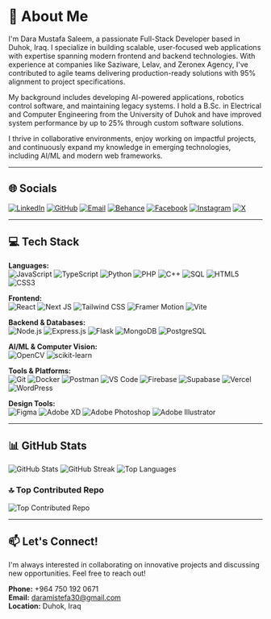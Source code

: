 # 💫 About Me
I'm Dara Mustafa Saleem, a passionate Full-Stack Developer based in Duhok, Iraq. I specialize in building scalable, user-focused web applications with expertise spanning modern frontend and backend technologies. With experience at companies like Saziware, Lelav, and Zeronex Agency, I've contributed to agile teams delivering production-ready solutions with 95% alignment to project specifications.

My background includes developing AI-powered applications, robotics control software, and maintaining legacy systems. I hold a B.Sc. in Electrical and Computer Engineering from the University of Duhok and have improved system performance by up to 25% through custom software solutions.

I thrive in collaborative environments, enjoy working on impactful projects, and continuously expand my knowledge in emerging technologies, including AI/ML and modern web frameworks.

---

## 🌐 Socials
[![LinkedIn]([https://img.shields.io/badge/LinkedIn-%230077B5.svg?logo=linkedin&logoColor=white)](https://www.linkedin.com/in/dara01/)
[![GitHub](https://img.shields.io/badge/GitHub-%23121011.svg?logo=github&logoColor=white)](https://github.com/dara01x)
[![Email](https://img.shields.io/badge/Email-D14836?logo=gmail&logoColor=white)](mailto:daramistefa30@gmail.com)
[![Behance](https://img.shields.io/badge/Behance-1769ff?logo=behance&logoColor=white)](https://behance.net/dara01)
[![Facebook](https://img.shields.io/badge/Facebook-%231877F2.svg?logo=Facebook&logoColor=white)](https://facebook.com/DaraMistefa)
[![Instagram](https://img.shields.io/badge/Instagram-%23E4405F.svg?logo=Instagram&logoColor=white)](https://instagram.com/dara01)
[![X](https://img.shields.io/badge/X-black.svg?logo=X&logoColor=white)](https://x.com/dara01x)

---

## 💻 Tech Stack

**Languages:**  
![JavaScript](https://img.shields.io/badge/javascript-%23323330.svg?style=flat&logo=javascript&logoColor=%23F7DF1E)
![TypeScript](https://img.shields.io/badge/typescript-%23007ACC.svg?style=flat&logo=typescript&logoColor=white)
![Python](https://img.shields.io/badge/python-3670A0?style=flat&logo=python&logoColor=ffdd54)
![PHP](https://img.shields.io/badge/php-%23777BB4.svg?style=flat&logo=php&logoColor=white)
![C++](https://img.shields.io/badge/c++-%2300599C.svg?style=flat&logo=c%2B%2B&logoColor=white)
![SQL](https://img.shields.io/badge/sql-%2307405e.svg?style=flat&logo=sqlite&logoColor=white)
![HTML5](https://img.shields.io/badge/html5-%23E34F26.svg?style=flat&logo=html5&logoColor=white)
![CSS3](https://img.shields.io/badge/css3-%231572B6.svg?style=flat&logo=css3&logoColor=white)

**Frontend:**  
![React](https://img.shields.io/badge/react-%2320232a.svg?style=flat&logo=react&logoColor=%2361DAFB)
![Next JS](https://img.shields.io/badge/Next-black?style=flat&logo=next.js&logoColor=white)
![Tailwind CSS](https://img.shields.io/badge/tailwindcss-%2338B2AC.svg?style=flat&logo=tailwind-css&logoColor=white)
![Framer Motion](https://img.shields.io/badge/Framer%20Motion-black?style=flat&logo=framer&logoColor=blue)
![Vite](https://img.shields.io/badge/vite-%23646CFF.svg?style=flat&logo=vite&logoColor=white)

**Backend & Databases:**  
![Node.js](https://img.shields.io/badge/node.js-6DA55F?style=flat&logo=node.js&logoColor=white)
![Express.js](https://img.shields.io/badge/express.js-%23404d59.svg?style=flat&logo=express&logoColor=%2361DAFB)
![Flask](https://img.shields.io/badge/flask-%23000.svg?style=flat&logo=flask&logoColor=white)
![MongoDB](https://img.shields.io/badge/MongoDB-%234ea94b.svg?style=flat&logo=mongodb&logoColor=white)
![PostgreSQL](https://img.shields.io/badge/postgresql-%23316192.svg?style=flat&logo=postgresql&logoColor=white)

**AI/ML & Computer Vision:**  
![OpenCV](https://img.shields.io/badge/opencv-%23white.svg?style=flat&logo=opencv&logoColor=white)
![scikit-learn](https://img.shields.io/badge/scikit--learn-%23F7931E.svg?style=flat&logo=scikit-learn&logoColor=white)

**Tools & Platforms:**  
![Git](https://img.shields.io/badge/git-%23F05033.svg?style=flat&logo=git&logoColor=white)
![Docker](https://img.shields.io/badge/docker-%230db7ed.svg?style=flat&logo=docker&logoColor=white)
![Postman](https://img.shields.io/badge/Postman-FF6C37?style=flat&logo=postman&logoColor=white)
![VS Code](https://img.shields.io/badge/Visual%20Studio%20Code-0078d7.svg?style=flat&logo=visual-studio-code&logoColor=white)
![Firebase](https://img.shields.io/badge/firebase-%23039BE5.svg?style=flat&logo=firebase)
![Supabase](https://img.shields.io/badge/Supabase-3ECF8E?style=flat&logo=supabase&logoColor=white)
![Vercel](https://img.shields.io/badge/vercel-%23000000.svg?style=flat&logo=vercel&logoColor=white)
![WordPress](https://img.shields.io/badge/WordPress-%23117AC9.svg?style=flat&logo=WordPress&logoColor=white)

**Design Tools:**  
![Figma](https://img.shields.io/badge/figma-%23F24E1E.svg?style=flat&logo=figma&logoColor=white)
![Adobe XD](https://img.shields.io/badge/Adobe%20XD-470137?style=flat&logo=Adobe%20XD&logoColor=#FF61F6)
![Adobe Photoshop](https://img.shields.io/badge/adobe%20photoshop-%2331A8FF.svg?style=flat&logo=adobe%20photoshop&logoColor=white)
![Adobe Illustrator](https://img.shields.io/badge/adobe%20illustrator-%23FF9A00.svg?style=flat&logo=adobe%20illustrator&logoColor=white)

---


## 📊 GitHub Stats
![GitHub Stats](https://github-readme-stats.vercel.app/api?username=dara01x&theme=dark&hide_border=false&include_all_commits=false&count_private=false)
![GitHub Streak](https://nirzak-streak-stats.vercel.app/?user=dara01x&theme=dark&hide_border=false)
![Top Languages](https://github-readme-stats.vercel.app/api/top-langs/?username=dara01x&theme=dark&hide_border=false&include_all_commits=false&count_private=false&layout=compact)

### 🔝 Top Contributed Repo
![Top Contributed Repo](https://github-contributor-stats.vercel.app/api?username=dara01x&limit=5&theme=dark&combine_all_yearly_contributions=true)

---

## 📫 Let's Connect!
I'm always interested in collaborating on innovative projects and discussing new opportunities. Feel free to reach out!

**Phone:** +964 750 192 0671  
**Email:** daramistefa30@gmail.com  
**Location:** Duhok, Iraq

